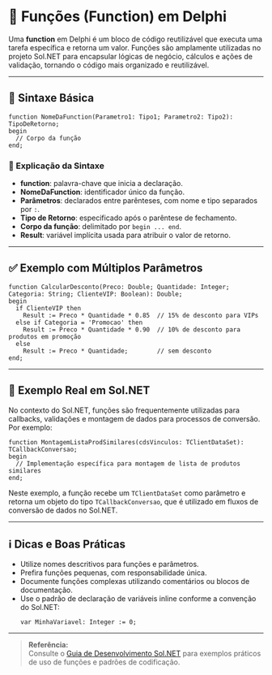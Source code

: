 # 🔧 Funções (Function) em Delphi

Uma **function** em Delphi é um bloco de código reutilizável que executa uma tarefa específica e retorna um valor. Funções são amplamente utilizadas no projeto Sol.NET para encapsular lógicas de negócio, cálculos e ações de validação, tornando o código mais organizado e reutilizável.

---

## 🧩 Sintaxe Básica

```delphi
function NomeDaFunction(Parametro1: Tipo1; Parametro2: Tipo2): TipoDeRetorno;
begin
  // Corpo da função
end;
```

### 📌 Explicação da Sintaxe

- **function**: palavra-chave que inicia a declaração.
- **NomeDaFunction**: identificador único da função.
- **Parâmetros**: declarados entre parênteses, com nome e tipo separados por `:`.
- **Tipo de Retorno**: especificado após o parêntese de fechamento.
- **Corpo da função**: delimitado por `begin ... end`.
- **Result**: variável implícita usada para atribuir o valor de retorno.

---

## ✅ Exemplo com Múltiplos Parâmetros

```delphi
function CalcularDesconto(Preco: Double; Quantidade: Integer; Categoria: String; ClienteVIP: Boolean): Double;
begin
  if ClienteVIP then
    Result := Preco * Quantidade * 0.85  // 15% de desconto para VIPs
  else if Categoria = 'Promocao' then
    Result := Preco * Quantidade * 0.90  // 10% de desconto para produtos em promoção
  else
    Result := Preco * Quantidade;        // sem desconto
end;
```

---

## 🧪 Exemplo Real em Sol.NET

No contexto do Sol.NET, funções são frequentemente utilizadas para callbacks, validações e montagem de dados para processos de conversão. Por exemplo:

```delphi
function MontagemListaProdSimilares(cdsVinculos: TClientDataSet): TCallbackConversao;
begin
  // Implementação específica para montagem de lista de produtos similares
end;
```

Neste exemplo, a função recebe um `TClientDataSet` como parâmetro e retorna um objeto do tipo `TCallbackConversao`, que é utilizado em fluxos de conversão de dados no Sol.NET.

---

## ℹ️ Dicas e Boas Práticas

- Utilize nomes descritivos para funções e parâmetros.
- Prefira funções pequenas, com responsabilidade única.
- Documente funções complexas utilizando comentários ou blocos de documentação.
- Use o padrão de declaração de variáveis inline conforme a convenção do Sol.NET:
  ```delphi
  var MinhaVariavel: Integer := 0;
  ```

---

> **Referência:**  
> Consulte o [Guia de Desenvolvimento Sol.NET](../Documentacao/Conversao/Documentacao%20Basica.md) para exemplos práticos de uso de funções e padrões de codificação.
